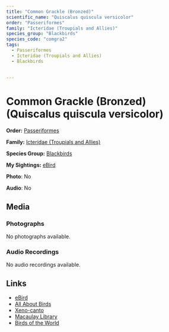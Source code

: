 ```yaml
---
title: "Common Grackle (Bronzed)"
scientific_name: "Quiscalus quiscula versicolor"
order: "Passeriformes"
family: "Icteridae (Troupials and Allies)"
species_group: "Blackbirds"
species_code: "comgra2"
tags: 
  - Passeriformes
  - Icteridae (Troupials and Allies)
  - Blackbirds
  
  
---
```


# Common Grackle (Bronzed) (Quiscalus quiscula versicolor)

**Order:** [Passeriformes](/tags/passeriformes)

**Family:** [Icteridae (Troupials and Allies)](/tags/icteridae-troupials-and-allies)

**Species Group:** [Blackbirds](/tags/blackbirds)

**My Sightings:** [eBird](https://ebird.org/lifelist?r=world&time=life&spp=comgra2)

**Photo**: No 

**Audio**: No

## Media
### Photographs
No photographs available.

### Audio Recordings
No audio recordings available.

## Links
* [eBird](https://ebird.org/species/comgra2) 
* [All About Birds](https://www.allaboutbirds.org/guide/comgra2) 
* [Xeno-canto](https://www.xeno-canto.org/species/quiscalus-quiscula-versicolor) 
* [Macaulay Library](https://search.macaulaylibrary.org/catalog?taxonCode=comgra2&sort=rating_rank_desc)
* [Birds of the World](https://birdsoftheworld.org/bow/species/comgra2)
